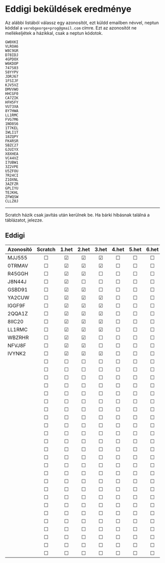 # Eddigi beküldések eredménye

Az alábbi listából válassz egy azonosítót, ezt küldd emailben névvel, neptun kóddal a `verebgeorge+prog@gmail.com` címre.
Ezt az azonosítót ne mellékeljétek a házikkal, csak a neptun kódotok.
```
GW0XKI
VLROA6
W8C9GR
D78IDJ
4GPDOX
W6KDOP
747S03
58YYPV
JDRJ67
1FSIJF
KJV5VZ
DMVVWO
HHCGF0
CA7ZIK
HFH5FY
VU73XA
8Y7HWA
LL1RMC
FVG7M6
1NO8S6
1T7KEL
IWLI1T
18ZQPY
FK4RSR
5BZC27
GJUIYX
X8XHEA
VC44VZ
I7UBW1
3Z2VPE
U5ZFOU
7R24CI
Z1OXNL
3AZFZR
GPLIYU
TEJKHL
ZFWQSW
CLLZ0J
```

--- 
Scratch házik csak javítás után kerülnek be.
Ha bárki hibásnak találná a táblázatot, jelezze.

## Eddigi
| Azonosító | Scratch | 1.het | 2.het | 3.het | 4.het | 5.het | 6.het | 7.het | 8.het | 9.het | 10.het | 11.het | 12.het | 13.het | 14.het |
| --------  | :-----: | :---: | :---: | :---: | :---: | :---: | :---: | :---: | :---: | :---: | :---:  | :---:  | :---:  | :---:  | :---:  | 
|  MJJ555 | &#9744; |&#9745;|&#9745;|&#9745;|&#9744;|&#9744;|&#9744;|&#9744;|&#9744;|&#9744;|&#9744; |&#9744; |&#9744; |&#9744; |&#9744; |
|  0TRMAV | &#9744; |&#9745;|&#9745;|&#9745;|&#9744;|&#9744;|&#9744;|&#9744;|&#9744;|&#9744;|&#9744; |&#9744; |&#9744; |&#9744; |&#9744; |
|  R45GGH | &#9744; |&#9745;|&#9745;|&#9744;|&#9744;|&#9744;|&#9744;|&#9744;|&#9744;|&#9744;|&#9744; |&#9744; |&#9744; |&#9744; |&#9744; |
|  J8N44J | &#9744; |&#9745;|&#9744;|&#9744;|&#9744;|&#9744;|&#9744;|&#9744;|&#9744;|&#9744;|&#9744; |&#9744; |&#9744; |&#9744; |&#9744; |
|  GSBD91 | &#9744; |&#9745;|&#9745;|&#9744;|&#9744;|&#9744;|&#9744;|&#9744;|&#9744;|&#9744;|&#9744; |&#9744; |&#9744; |&#9744; |&#9744; |
|  YA2CUW | &#9744; |&#9745;|&#9745;|&#9745;|&#9744;|&#9744;|&#9744;|&#9744;|&#9744;|&#9744;|&#9744; |&#9744; |&#9744; |&#9744; |&#9744; |
|  IGGF9F | &#9744; |&#9745;|&#9745;|&#9745;|&#9744;|&#9744;|&#9744;|&#9744;|&#9744;|&#9744;|&#9744; |&#9744; |&#9744; |&#9744; |&#9744; |
|  2QQA1Z | &#9744; |&#9745;|&#9745;|&#9745;|&#9744;|&#9744;|&#9744;|&#9744;|&#9744;|&#9744;|&#9744; |&#9744; |&#9744; |&#9744; |&#9744; |
|  8IIC20 | &#9744; |&#9745;|&#9745;|&#9745;|&#9744;|&#9744;|&#9744;|&#9744;|&#9744;|&#9744;|&#9744; |&#9744; |&#9744; |&#9744; |&#9744; |
|  LL1RMC | &#9744; |&#9745;|&#9745;|&#9745;|&#9744;|&#9744;|&#9744;|&#9744;|&#9744;|&#9744;|&#9744; |&#9744; |&#9744; |&#9744; |&#9744; |
|  WBZRHR | &#9744; |&#9745;|&#9745;|&#9744;|&#9744;|&#9744;|&#9744;|&#9744;|&#9744;|&#9744;|&#9744; |&#9744; |&#9744; |&#9744; |&#9744; |
|  NFVJ8F | &#9744; |&#9745;|&#9745;|&#9744;|&#9744;|&#9744;|&#9744;|&#9744;|&#9744;|&#9744;|&#9744; |&#9744; |&#9744; |&#9744; |&#9744; |
|  IVYNK2 | &#9744; |&#9745;|&#9745;|&#9745;|&#9744;|&#9744;|&#9744;|&#9744;|&#9744;|&#9744;|&#9744; |&#9744; |&#9744; |&#9744; |&#9744; |
|     | &#9744; |&#9744;|&#9744;|&#9744;|&#9744;|&#9744;|&#9744;|&#9744;|&#9744;|&#9744;|&#9744; |&#9744; |&#9744; |&#9744; |&#9744; |
|     | &#9744; |&#9744;|&#9744;|&#9744;|&#9744;|&#9744;|&#9744;|&#9744;|&#9744;|&#9744;|&#9744; |&#9744; |&#9744; |&#9744; |&#9744; |
|     | &#9744; |&#9744;|&#9744;|&#9744;|&#9744;|&#9744;|&#9744;|&#9744;|&#9744;|&#9744;|&#9744; |&#9744; |&#9744; |&#9744; |&#9744; |
|     | &#9744; |&#9744;|&#9744;|&#9744;|&#9744;|&#9744;|&#9744;|&#9744;|&#9744;|&#9744;|&#9744; |&#9744; |&#9744; |&#9744; |&#9744; |
|     | &#9744; |&#9744;|&#9744;|&#9744;|&#9744;|&#9744;|&#9744;|&#9744;|&#9744;|&#9744;|&#9744; |&#9744; |&#9744; |&#9744; |&#9744; |
|     | &#9744; |&#9744;|&#9744;|&#9744;|&#9744;|&#9744;|&#9744;|&#9744;|&#9744;|&#9744;|&#9744; |&#9744; |&#9744; |&#9744; |&#9744; |
|     | &#9744; |&#9744;|&#9744;|&#9744;|&#9744;|&#9744;|&#9744;|&#9744;|&#9744;|&#9744;|&#9744; |&#9744; |&#9744; |&#9744; |&#9744; |
|     | &#9744; |&#9744;|&#9744;|&#9744;|&#9744;|&#9744;|&#9744;|&#9744;|&#9744;|&#9744;|&#9744; |&#9744; |&#9744; |&#9744; |&#9744; |
|     | &#9744; |&#9744;|&#9744;|&#9744;|&#9744;|&#9744;|&#9744;|&#9744;|&#9744;|&#9744;|&#9744; |&#9744; |&#9744; |&#9744; |&#9744; |
|     | &#9744; |&#9744;|&#9744;|&#9744;|&#9744;|&#9744;|&#9744;|&#9744;|&#9744;|&#9744;|&#9744; |&#9744; |&#9744; |&#9744; |&#9744; |
|     | &#9744; |&#9744;|&#9744;|&#9744;|&#9744;|&#9744;|&#9744;|&#9744;|&#9744;|&#9744;|&#9744; |&#9744; |&#9744; |&#9744; |&#9744; |
|     | &#9744; |&#9744;|&#9744;|&#9744;|&#9744;|&#9744;|&#9744;|&#9744;|&#9744;|&#9744;|&#9744; |&#9744; |&#9744; |&#9744; |&#9744; |
|     | &#9744; |&#9744;|&#9744;|&#9744;|&#9744;|&#9744;|&#9744;|&#9744;|&#9744;|&#9744;|&#9744; |&#9744; |&#9744; |&#9744; |&#9744; |
|     | &#9744; |&#9744;|&#9744;|&#9744;|&#9744;|&#9744;|&#9744;|&#9744;|&#9744;|&#9744;|&#9744; |&#9744; |&#9744; |&#9744; |&#9744; |
|     | &#9744; |&#9744;|&#9744;|&#9744;|&#9744;|&#9744;|&#9744;|&#9744;|&#9744;|&#9744;|&#9744; |&#9744; |&#9744; |&#9744; |&#9744; |
|     | &#9744; |&#9744;|&#9744;|&#9744;|&#9744;|&#9744;|&#9744;|&#9744;|&#9744;|&#9744;|&#9744; |&#9744; |&#9744; |&#9744; |&#9744; |
|     | &#9744; |&#9744;|&#9744;|&#9744;|&#9744;|&#9744;|&#9744;|&#9744;|&#9744;|&#9744;|&#9744; |&#9744; |&#9744; |&#9744; |&#9744; |
|     | &#9744; |&#9744;|&#9744;|&#9744;|&#9744;|&#9744;|&#9744;|&#9744;|&#9744;|&#9744;|&#9744; |&#9744; |&#9744; |&#9744; |&#9744; |
|     | &#9744; |&#9744;|&#9744;|&#9744;|&#9744;|&#9744;|&#9744;|&#9744;|&#9744;|&#9744;|&#9744; |&#9744; |&#9744; |&#9744; |&#9744; |
|     | &#9744; |&#9744;|&#9744;|&#9744;|&#9744;|&#9744;|&#9744;|&#9744;|&#9744;|&#9744;|&#9744; |&#9744; |&#9744; |&#9744; |&#9744; |
|     | &#9744; |&#9744;|&#9744;|&#9744;|&#9744;|&#9744;|&#9744;|&#9744;|&#9744;|&#9744;|&#9744; |&#9744; |&#9744; |&#9744; |&#9744; |
|     | &#9744; |&#9744;|&#9744;|&#9744;|&#9744;|&#9744;|&#9744;|&#9744;|&#9744;|&#9744;|&#9744; |&#9744; |&#9744; |&#9744; |&#9744; |
|     | &#9744; |&#9744;|&#9744;|&#9744;|&#9744;|&#9744;|&#9744;|&#9744;|&#9744;|&#9744;|&#9744; |&#9744; |&#9744; |&#9744; |&#9744; |
|     | &#9744; |&#9744;|&#9744;|&#9744;|&#9744;|&#9744;|&#9744;|&#9744;|&#9744;|&#9744;|&#9744; |&#9744; |&#9744; |&#9744; |&#9744; |
|     | &#9744; |&#9744;|&#9744;|&#9744;|&#9744;|&#9744;|&#9744;|&#9744;|&#9744;|&#9744;|&#9744; |&#9744; |&#9744; |&#9744; |&#9744; |
